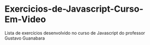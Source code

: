 # Exercicios-de-Javascript-Curso-Em-Video
Lista de exercícios desenvolvido no curso de Javascript do professor Gustavo Guanabara
